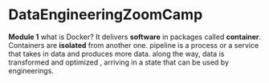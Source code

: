 # DataEngineeringZoomCamp

**Module 1**
what is Docker? It delivers **software** in packages called **container**. Containers are **isolated** from another one. 
pipeline is a process or a service that takes in data and produces more data. along the way, data is transformed and optimized , arriving in a state that can be used by engineerings.
